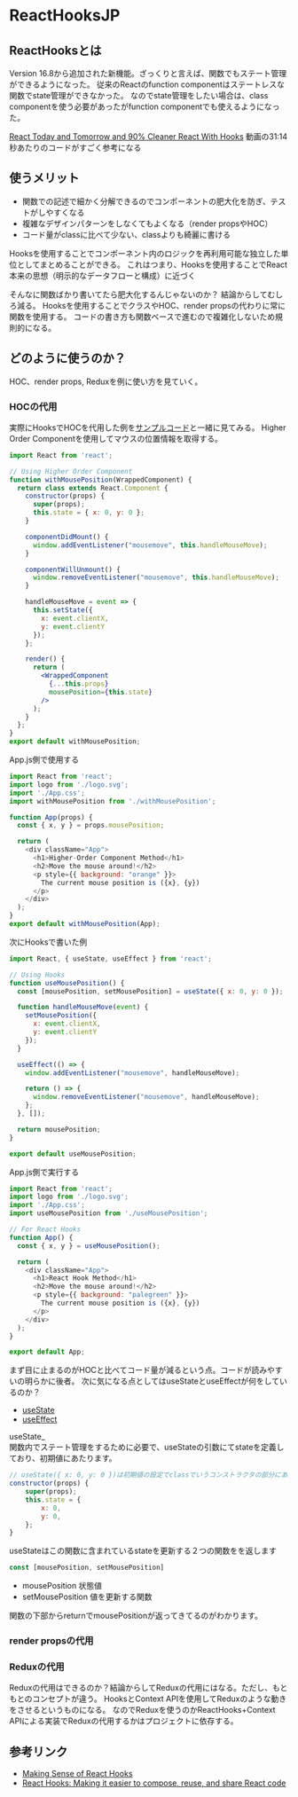 # ReactHooksJP



## ReactHooksとは
Version 16.8から追加された新機能。ざっくりと言えば、関数でもステート管理ができるようになった。
従来のReactのfunction componentはステートレスな関数でstate管理ができなかった。
なのでstate管理をしたい場合は、class componentを使う必要があったがfunction componentでも使えるようになった。


[React Today and Tomorrow and 90% Cleaner React With Hooks](https://www.youtube.com/watch?v=dpw9EHDh2bM)
動画の31:14秒あたりのコードがすごく参考になる



## 使うメリット
- 関数での記述で細かく分解できるのでコンポーネントの肥大化を防ぎ、テストがしやすくなる
- 複雑なデザインパターンをしなくてもよくなる（render propsやHOC）
- コード量がclassに比べて少ない、classよりも綺麗に書ける


Hooksを使用することでコンポーネント内のロジックを再利用可能な独立した単位としてまとめることができる。
これはつまり、Hooksを使用することでReact本来の思想（明示的なデータフローと構成）に近づく

そんなに関数ばかり書いてたら肥大化するんじゃないのか？
結論からしてむしろ減る。
Hooksを使用することでクラスやHOC、render propsの代わりに常に関数を使用する。
コードの書き方も関数ベースで進むので複雑化しないため規則的になる。

## どのように使うのか？
HOC、render props, Reduxを例に使い方を見ていく。

### HOCの代用
実際にHooksでHOCを代用した例を[サンプルコード](https://dev.to/exodevhub/react-hooks-making-it-easier-to-compose-reuse-and-share-react-code-5he9)と一緒に見てみる。
Higher Order Componentを使用してマウスの位置情報を取得する。
```withMousePosition.jsx
import React from 'react';

// Using Higher Order Component
function withMousePosition(WrappedComponent) {
  return class extends React.Component {
    constructor(props) {
      super(props);
      this.state = { x: 0, y: 0 };
    }

    componentDidMount() {
      window.addEventListener("mousemove", this.handleMouseMove);
    }

    componentWillUnmount() {
      window.removeEventListener("mousemove", this.handleMouseMove);
    }

    handleMouseMove = event => {
      this.setState({
        x: event.clientX,
        y: event.clientY
      });
    };

    render() {
      return (
        <WrappedComponent
          {...this.props}
          mousePosition={this.state}
        />
      );
    }
  };
}
export default withMousePosition;
```


App.js側で使用する
```App.js
import React from 'react';
import logo from './logo.svg';
import './App.css';
import withMousePosition from './withMousePosition';

function App(props) {
  const { x, y } = props.mousePosition;

  return (
    <div className="App">
      <h1>Higher-Order Component Method</h1>
      <h2>Move the mouse around!</h2>
      <p style={{ background: "orange" }}>
        The current mouse position is ({x}, {y})
      </p>
    </div>
  );
}
export default withMousePosition(App);
```

次にHooksで書いた例
```useMousePosition.js
import React, { useState, useEffect } from 'react';

// Using Hooks
function useMousePosition() {
  const [mousePosition, setMousePosition] = useState({ x: 0, y: 0 });

  function handleMouseMove(event) {
    setMousePosition({
      x: event.clientX,
      y: event.clientY
    });
  }

  useEffect(() => {
    window.addEventListener("mousemove", handleMouseMove);

    return () => {
      window.removeEventListener("mousemove", handleMouseMove);
    };
  }, []);

  return mousePosition;
}

export default useMousePosition;
```


App.js側で実行する
```App.js
import React from 'react';
import logo from './logo.svg';
import './App.css';
import useMousePosition from './useMousePosition';

// For React Hooks
function App() {
  const { x, y } = useMousePosition();

  return (
    <div className="App">
      <h1>React Hook Method</h1>
      <h2>Move the mouse around!</h2>
      <p style={{ background: "palegreen" }}>
        The current mouse position is ({x}, {y})
      </p>
    </div>
  );
}

export default App;
```

まず目に止まるのがHOCと比べてコード量が減るという点。コードが読みやすいの明らかに後者。
次に気になる点としてはuseStateとuseEffectが何をしているのか？

- [useState](https://reactjs.org/docs/hooks-state.html)
- [useEffect](https://reactjs.org/docs/hooks-effect.html)


useState_  
関数内でステート管理をするために必要で、useStateの引数にてstateを定義しており、初期値にあたります。

```JavaScript
// useState({ x: 0, y: 0 })は初期値の設定でclassでいうコンストラクタの部分にあたる
constructor(props) {
    super(props);
    this.state = {
        x: 0,
        y: 0,
    };
}
```

useStateはこの関数に含まれているstateを更新する２つの関数をを返します
```JavaScript
const [mousePosition, setMousePosition]
```

- mousePosition 状態値
- setMousePosition 値を更新する関数

関数の下部からreturnでmousePositionが返ってきてるのがわかります。

### render propsの代用


### Reduxの代用
Reduxの代用はできるのか？結論からしてReduxの代用にはなる。ただし、もともとのコンセプトが違う。
HooksとContext APIを使用してReduxのような動きをさせるというものになる。
なのでReduxを使うのかReactHooks+Context APIによる実装でReduxの代用するかはプロジェクトに依存する。




## 参考リンク
- [Making Sense of React Hooks](https://medium.com/@dan_abramov/making-sense-of-react-hooks-fdbde8803889)
- [React Hooks: Making it easier to compose, reuse, and share React code ](https://dev.to/exodevhub/react-hooks-making-it-easier-to-compose-reuse-and-share-react-code-5he9)
